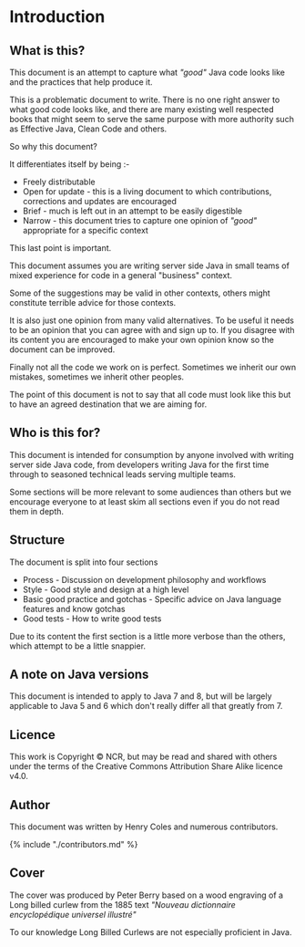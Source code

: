 # Introduction

## What is this? 

This document is an attempt to capture what *"good"* Java code looks like and the practices that help produce it.

This is a problematic document to write. There is no one right answer to what good code looks like, and there are many existing well respected books that might seem to serve the same purpose with more authority such as Effective Java, Clean Code and others.

So why this document?

It differentiates itself by being :-

* Freely distributable
* Open for update - this is a living document to which contributions, corrections and updates are encouraged
* Brief - much is left out in an attempt to be easily digestible 
* Narrow - this document tries to capture one opinion of *"good"* appropriate for a specific context

This last point is important. 

This document assumes you are writing server side Java in small teams of mixed experience for code in a general "business" context. 

Some of the suggestions may be valid in other contexts, others might constitute terrible advice for those contexts.

It is also just one opinion from many valid alternatives. To be useful it needs to be an opinion that you can agree with and sign up to. If you disagree with its content you are encouraged to make your own opinion know so the document can be improved.

Finally not all the code we work on is perfect. Sometimes we inherit our own mistakes, sometimes we inherit other peoples. 

The point of this document is not to say that all code must look like this but to have an agreed destination that we are aiming for.

## Who is this for?

This document is intended for consumption by anyone involved with writing server side Java code, from developers writing Java for the first time through to seasoned technical leads serving multiple teams. 

Some sections will be more relevant to some audiences than others but we encourage everyone to at least skim all sections even if you do not read them in depth.

## Structure

The document is split into four sections

* Process - Discussion on development philosophy and workflows 
* Style - Good style and design at a high level
* Basic good practice and gotchas - Specific advice on Java language features and know gotchas 
* Good tests - How to write good tests

Due to its content the first section is a little more verbose than the others, which attempt to be a little snappier.

## A note on Java versions

This document is intended to apply to Java 7 and 8, but will be largely applicable to Java 5 and 6 which don't really differ all that greatly from 7.

## Licence

This work is Copyright &copy; NCR, but may be read and shared with others under the terms of the Creative Commons Attribution Share Alike licence v4.0.   

## Author

This document was written by Henry Coles and numerous contributors.

{% include "./contributors.md" %}

## Cover
 
The cover was produced by Peter Berry based on a wood engraving of a Long billed curlew from the 1885 text *"Nouveau dictionnaire encyclopédique universel illustré"*
 
To our knowledge Long Billed Curlews are not especially proficient in Java.


